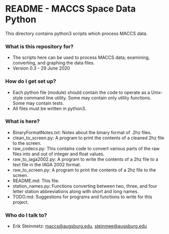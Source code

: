 # README - MACCS Space Data Python #

This directory contains python3 scripts which process MACCS data.

### What is this repository for? ###

* The scripts here can be used to process MACCS data; examining,
converting, and graphing the data files.
* Version 0.3 - 29 June 2020

### How do I get set up? ###

* Each python file (module) should contain the code to operate as a
Unix-style command line utility. Some may contain only utility functions.
Some may contain tests.
* All files must be written in python3.

### What is here? ###

* BinaryFormatNotes.txt: Notes about the binary format of .2hz files.
* clean_to_screen.py: A program to print the contents of a cleaned 2hz file to
the screen.
* raw_codecs.py: This contains code to convert various parts of the
raw files into and out of integer and float values.
* raw_to_iaga2002.py: A program to write the contents of a 2hz file to a text
file in the IAGA 2002 format.
* raw_to_screen.py: A program to print the contents of a 2hz file to
the screen.
* README.md: This file.
* station_names.py: Functions converting between two, three, and four letter
station abbreviations along with short and long names.
* TODO.md: Suggestions for programs and functions to write for this project.

### Who do I talk to? ###

* Erik Steinmetz: maccs@augsburg.edu, steinmee@augsburg.edu
